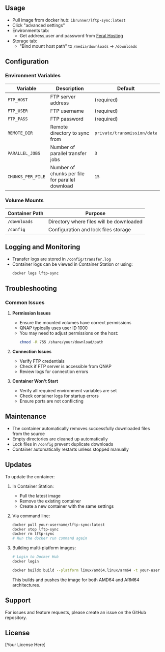 ## Usage

- Pull image from docker hub: `ibrunner/lftp-sync:latest`
- Click "advanced settings"
- Environments tab:
  - Get address,user and password from [Feral Hosting](https://www.feralhosting.com/slots/pallas/ibrunner/software)
- Storage tab:
  - "Bind mount host path" to `/media/downloads` -> `/downloads`

## Configuration

### Environment Variables

| Variable          | Description                                     | Default                     |
| ----------------- | ----------------------------------------------- | --------------------------- |
| `FTP_HOST`        | FTP server address                              | (required)                  |
| `FTP_USER`        | FTP username                                    | (required)                  |
| `FTP_PASS`        | FTP password                                    | (required)                  |
| `REMOTE_DIR`      | Remote directory to sync from                   | `private/transmission/data` |
| `PARALLEL_JOBS`   | Number of parallel transfer jobs                | `3`                         |
| `CHUNKS_PER_FILE` | Number of chunks per file for parallel download | `15`                        |

### Volume Mounts

| Container Path | Purpose                                  |
| -------------- | ---------------------------------------- |
| `/downloads`   | Directory where files will be downloaded |
| `/config`      | Configuration and lock files storage     |

## Logging and Monitoring

- Transfer logs are stored in `/config/transfer.log`
- Container logs can be viewed in Container Station or using:
  ```bash
  docker logs lftp-sync
  ```

## Troubleshooting

### Common Issues

1. **Permission Issues**

   - Ensure the mounted volumes have correct permissions
   - QNAP typically uses user ID 1000
   - You may need to adjust permissions on the host:
     ```bash
     chmod -R 755 /share/your/download/path
     ```

2. **Connection Issues**

   - Verify FTP credentials
   - Check if FTP server is accessible from QNAP
   - Review logs for connection errors

3. **Container Won't Start**
   - Verify all required environment variables are set
   - Check container logs for startup errors
   - Ensure ports are not conflicting

## Maintenance

- The container automatically removes successfully downloaded files from the source
- Empty directories are cleaned up automatically
- Lock files in `/config` prevent duplicate downloads
- Container automatically restarts unless stopped manually

## Updates

To update the container:

1. In Container Station:

   - Pull the latest image
   - Remove the existing container
   - Create a new container with the same settings

2. Via command line:

   ```bash
   docker pull your-username/lftp-sync:latest
   docker stop lftp-sync
   docker rm lftp-sync
   # Run the docker run command again
   ```

3. Building multi-platform images:

   ```bash
   # Login to Docker Hub
   docker login

   docker buildx build --platform linux/amd64,linux/arm64 -t your-username/lftp-sync:latest --push .
   ```

   This builds and pushes the image for both AMD64 and ARM64 architectures.

## Support

For issues and feature requests, please create an issue on the GitHub repository.

## License

[Your License Here]
